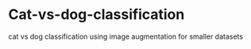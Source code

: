 # Cat-vs-dog-classification
cat vs dog classification using image augmentation for smaller datasets
